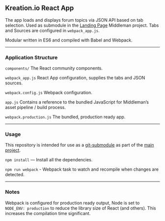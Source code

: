 ## Kreation.io React App
The app loads and displays forum topics via JSON API based on tab selection. Used as submodule in the [Landing Page](https://github.com/DannyFischer/hey.kreation.io) Middleman project. Tabs and Sources are configured in `webpack_app.js`.

Modular written in ES6 and compiled with Babel and Webpack.

---

### Application Structure

`components/` The React community components.

`webpack_app.js` React App configuration, supplies the tabs and JSON sources.

`webpack.config.js` Webpack configuration.

`app.js` Contains a reference to the bundled JavaScript for Middleman’s asset pipeline / build process.

`webpack.production.js` The bundled, production ready app.

----

### Usage
This repository is intended for use as a [git-submodule](http://git-scm.com/docs/git-submodule) as part of the [main project](https://github.com/DannyFischer/hey.kreation.io).

`npm install` — Install all the dependencies.

`npm run webpack` - Webpack task to watch and recompile when changes are detected.

----

### Notes

Webpack is configured for production ready output, Node is set to `NODE_ENV: production` to reduce the library size of React (and others). This increases the compilation time significant.
